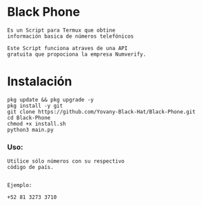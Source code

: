 # Black Phone
    Es un Script para Termux que obtine
    información basica de números telefónicos

    Este Script funciona atraves de una API 
    gratuita que propociona la empresa Numverify.

# Instalación
    pkg update && pkg upgrade -y
    pkg install -y git
    git clone https://github.com/Yovany-Black-Hat/Black-Phone.git
    cd Black-Phone
    chmod +x install.sh
    python3 main.py

### Uso:
    Utilice sólo números con su respectivo
    código de país.


    Ejemplo:

    +52 81 3273 3710
